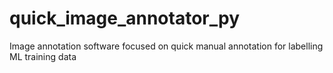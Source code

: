 # quick_image_annotator_py
Image annotation software focused on quick manual annotation for labelling ML training data 
